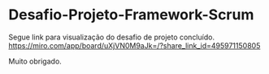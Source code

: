 # Desafio-Projeto-Framework-Scrum
Segue link para visualização do desafio de projeto concluído.
https://miro.com/app/board/uXjVN0M9aJk=/?share_link_id=495971150805

Muito obrigado.
